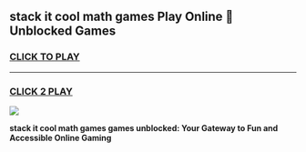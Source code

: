 
## stack it cool math games Play Online 👋 Unblocked Games
<h3>
<a href="https://news.freeplayer.one?title=stack_it_cool_math_games&ref=17CMG">CLICK TO PLAY</a></h3>
<hr>

<h3>
<a href="https://news.freeplayer.one?title=stack_it_cool_math_games&ref=17CMG">CLICK 2 PLAY</a>
  
</h3>

<a href="https://news.freeplayer.one?title=stack_it_cool_math_games&ref=17CMG/"><img src="https://clearcache.store/games.png"></a>


**stack it cool math games games unblocked: Your Gateway to Fun and Accessible Online Gaming**
